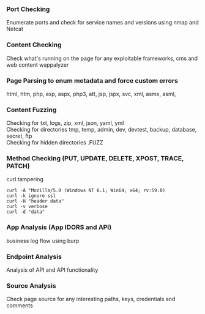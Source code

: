 ### Port Checking
Enumerate ports and check for service names and versions using nmap and Netcat

### Content Checking
Check what's running on the page for any exploitable frameworks, cms and web content wappalyzer

### Page Parsing to enum metadata and force custom errors
html, htm, php, asp, aspx, php3, att, jsp, jspx, svc, xml, asmx, asml, 

### Content Fuzzing
Checking for txt, logs, zip, xml, json, yaml, yml  
Checking for directories tmp, temp, admin, dev, devtest, backup, database, secret, ftp  
Checking for hidden directories .FUZZ  

### Method Checking (PUT, UPDATE, DELETE, XPOST, TRACE, PATCH)
curl tampering

```
curl -A "Mozilla/5.0 (Windows NT 6.1; Win64; x64; rv:59.0)
curl -k ignore ssl
curl -H "header data"
curl -v verbose
curl -d "data"
```

### App Analysis (App IDORS and API)
business log flow using burp

### Endpoint Analysis
Analysis of API and API functionality

### Source Analysis
Check page source for any interesting paths, keys, credentials and comments



